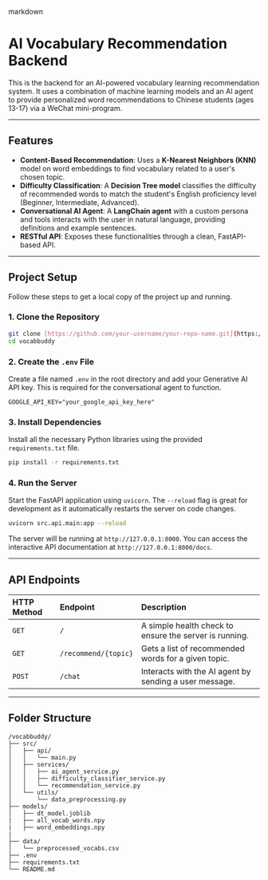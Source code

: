 markdown
# AI Vocabulary Recommendation Backend

This is the backend for an AI-powered vocabulary learning recommendation system. It uses a combination of machine learning models and an AI agent to provide personalized word recommendations to Chinese students (ages 13-17) via a WeChat mini-program.

---

## Features

* **Content-Based Recommendation**: Uses a **K-Nearest Neighbors (KNN)** model on word embeddings to find vocabulary related to a user's chosen topic.
* **Difficulty Classification**: A **Decision Tree model** classifies the difficulty of recommended words to match the student's English proficiency level (Beginner, Intermediate, Advanced).
* **Conversational AI Agent**: A **LangChain agent** with a custom persona and tools interacts with the user in natural language, providing definitions and example sentences.
* **RESTful API**: Exposes these functionalities through a clean, FastAPI-based API.

---

## Project Setup

Follow these steps to get a local copy of the project up and running.

### 1. Clone the Repository

```bash
git clone [https://github.com/your-username/your-repo-name.git](https://github.com/whizz-tamie/vocabbuddy.git)
cd vocabbuddy
````

### 2. Create the `.env` File

Create a file named `.env` in the root directory and add your Generative AI API key. This is required for the conversational agent to function.

```
GOOGLE_API_KEY="your_google_api_key_here"
```

### 3. Install Dependencies

Install all the necessary Python libraries using the provided `requirements.txt` file.

```bash
pip install -r requirements.txt
```

### 4. Run the Server

Start the FastAPI application using `uvicorn`. The `--reload` flag is great for development as it automatically restarts the server on code changes.

```bash
uvicorn src.api.main:app --reload
```

The server will be running at `http://127.0.0.1:8000`. You can access the interactive API documentation at `http://127.0.0.1:8000/docs`.

-----

## API Endpoints

| HTTP Method | Endpoint | Description |
| :--- | :--- | :--- |
| `GET` | `/` | A simple health check to ensure the server is running. |
| `GET` | `/recommend/{topic}` | Gets a list of recommended words for a given topic. |
| `POST` | `/chat` | Interacts with the AI agent by sending a user message. |

-----

## Folder Structure

```
/vocabbuddy/
├── src/
│   ├── api/
│   │   └── main.py
│   ├── services/
│   │   ├── ai_agent_service.py
│   │   ├── difficulty_classifier_service.py
│   │   └── recommendation_service.py
│   └── utils/
│       └── data_preprocessing.py
├── models/
│   ├── dt_model.joblib
|   ├── all_vocab_words.npy
|   ├── word_embeddings.npy
|
├── data/
│   └── preprocessed_vocabs.csv
├── .env
├── requirements.txt
└── README.md
```
